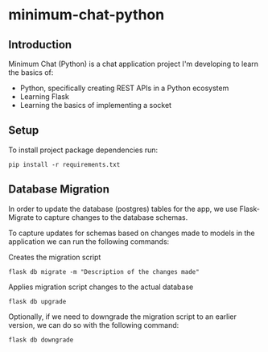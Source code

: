 # minimum-chat-python
## Introduction
Minimum Chat (Python) is a chat application project I'm developing to learn the basics of:
- Python, specifically creating REST APIs in a Python ecosystem
- Learning Flask
- Learning the basics of implementing a socket

## Setup

To install project package dependencies run:
```
pip install -r requirements.txt
```

## Database Migration

In order to update the database (postgres) tables for the app, we use Flask-Migrate to capture changes to the database schemas.

To capture updates for schemas based on changes made to models in the application we can run the following commands:

Creates the migration script
```
flask db migrate -m "Description of the changes made"
```

Applies migration script changes to the actual database
```
flask db upgrade
```

Optionally, if we need to downgrade the migration script to an earlier version, we can do so with the following command:
```
flask db downgrade
```